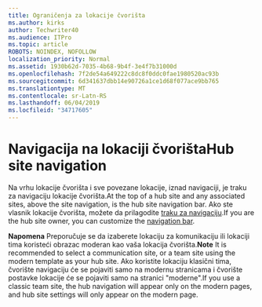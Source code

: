 ```yaml
---
title: Ograničenja za lokacije čvorišta
ms.author: kirks
author: Techwriter40
ms.audience: ITPro
ms.topic: article
ROBOTS: NOINDEX, NOFOLLOW
localization_priority: Normal
ms.assetid: 1930b62d-7035-4b68-9b4f-3e4f7b31000d
ms.openlocfilehash: 7f2de54a649222c8dc8f0ddc0fae1980520ac93b
ms.sourcegitcommit: 6d341637dbb14e90726a1ce1d68f077ace9bb765
ms.translationtype: MT
ms.contentlocale: sr-Latn-RS
ms.lasthandoff: 06/04/2019
ms.locfileid: "34717605"
---
```

# <a name="hub-site-navigation"></a><span data-ttu-id="21140-102">Navigacija na lokaciji čvorišta</span><span class="sxs-lookup"><span data-stu-id="21140-102">Hub site navigation</span></span>

<span data-ttu-id="21140-103">Na vrhu lokacije čvorišta i sve povezane lokacije, iznad navigaciji, je traku za navigaciju lokacije čvorišta.</span><span class="sxs-lookup"><span data-stu-id="21140-103">At the top of a hub site and any associated sites, above the site navigation, is the hub site navigation bar.</span></span> <span data-ttu-id="21140-104">Ako ste vlasnik lokacije čvorišta, možete da prilagodite [traku za navigaciju](https://support.office.com/en-us/article/customize-the-navigation-on-your-sharepoint-site-3cd61ae7-a9ed-4e1e-bf6d-4655f0bf25ca#hubnav).</span><span class="sxs-lookup"><span data-stu-id="21140-104">If you are the hub site owner, you can customize the [navigation bar](https://support.office.com/en-us/article/customize-the-navigation-on-your-sharepoint-site-3cd61ae7-a9ed-4e1e-bf6d-4655f0bf25ca#hubnav).</span></span> 

<span data-ttu-id="21140-105">**Napomena** Preporučuje se da izaberete lokaciju za komunikaciju ili lokaciji tima koristeći obrazac moderan kao vaša lokacija čvorišta.</span><span class="sxs-lookup"><span data-stu-id="21140-105">**Note** It is recommended to select a communication site, or a team site using the modern template as your hub site.</span></span> <span data-ttu-id="21140-106">Ako koristite lokaciju klasični tima, čvorište navigaciju će se pojaviti samo na modernu stranicama i čvorište postavke lokacije će se pojaviti samo na stranici "moderne".</span><span class="sxs-lookup"><span data-stu-id="21140-106">If you use a classic team site, the hub navigation will appear only on the modern pages, and hub site settings will only appear on the modern page.</span></span> 


